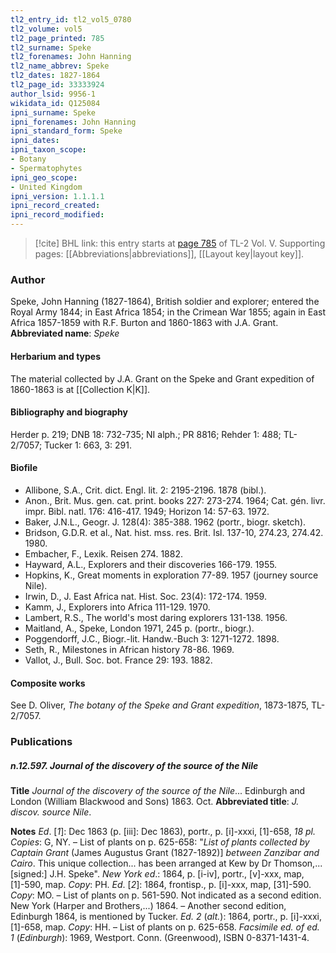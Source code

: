 ```yaml
---
tl2_entry_id: tl2_vol5_0780
tl2_volume: vol5
tl2_page_printed: 785
tl2_surname: Speke
tl2_forenames: John Hanning
tl2_name_abbrev: Speke
tl2_dates: 1827-1864
tl2_page_id: 33333924
author_lsid: 9956-1
wikidata_id: Q125084
ipni_surname: Speke
ipni_forenames: John Hanning
ipni_standard_form: Speke
ipni_dates: 
ipni_taxon_scope: 
- Botany
- Spermatophytes
ipni_geo_scope: 
- United Kingdom
ipni_version: 1.1.1.1
ipni_record_created: 
ipni_record_modified:
---
```



> [!cite] BHL link: this entry starts at [page 785](https://www.biodiversitylibrary.org/page/33333924) of TL-2 Vol. V.
> Supporting pages: [[Abbreviations|abbreviations]], [[Layout key|layout key]].

### Author

Speke, John Hanning (1827-1864), British soldier and explorer; entered the Royal Army 1844; in East Africa 1854; in the Crimean War 1855; again in East Africa 1857-1859 with R.F. Burton and 1860-1863 with J.A. Grant. 
**Abbreviated name**: *Speke*

#### Herbarium and types

The material collected by J.A. Grant on the Speke and Grant expedition of 1860-1863 is at [[Collection K|K]].

#### Bibliography and biography

Herder p. 219; DNB 18: 732-735; NI alph.; PR 8816; Rehder 1: 488; TL-2/7057; Tucker 1: 663, 3: 291.

#### Biofile

- Allibone, S.A., Crit. dict. Engl. lit. 2: 2195-2196. 1878 (bibl.).
- Anon., Brit. Mus. gen. cat. print. books 227: 273-274. 1964; Cat. gén. livr. impr. Bibl. natl. 176: 416-417. 1949; Horizon 14: 57-63. 1972.
- Baker, J.N.L., Geogr. J. 128(4): 385-388. 1962 (portr., biogr. sketch).
- Bridson, G.D.R. et al., Nat. hist. mss. res. Brit. Isl. 137-10, 274.23, 274.42. 1980.
- Embacher, F., Lexik. Reisen 274. 1882.
- Hayward, A.L., Explorers and their discoveries 166-179. 1955.
- Hopkins, K., Great moments in exploration 77-89. 1957 (journey source Nile).
- Irwin, D., J. East Africa nat. Hist. Soc. 23(4): 172-174. 1959.
- Kamm, J., Explorers into Africa 111-129. 1970.
- Lambert, R.S., The world's most daring explorers 131-138. 1956.
- Maitland, A., Speke, London 1971, 245 p. (portr., biogr.).
- Poggendorff, J.C., Biogr.-lit. Handw.-Buch 3: 1271-1272. 1898.
- Seth, R., Milestones in African history 78-86. 1969.
- Vallot, J., Bull. Soc. bot. France 29: 193. 1882.

#### Composite works

See D. Oliver, *The botany of the Speke and Grant expedition*, 1873-1875, TL-2/7057.

### Publications

##### n.12.597. Journal of the discovery of the source of the Nile

**Title**
*Journal of the discovery of the source of the Nile*... Edinburgh and London (William Blackwood and Sons) 1863. Oct.
**Abbreviated title**: *J. discov. source Nile*.

**Notes**
*Ed*. \[*1*\]: Dec 1863 (p. \[iii\]: Dec 1863), portr., p. \[i\]-xxxi, \[1\]-658, *18 pl. Copies*: G, NY. – List of plants on p. 625-658: "*List of plants collected by Captain Grant* (James Augustus Grant (1827-1892)\] *between Zanzibar and Cairo*. This unique collection... has been arranged at Kew by Dr Thomson,... \[signed:\] J.H. Speke".
*New York ed*.: 1864, p. \[i-iv\], portr., \[v\]-xxx, map, \[1\]-590, map. *Copy*: PH.
*Ed*. \[*2*\]: 1864, frontisp., p. \[i\]-xxx, map, \[31\]-590. *Copy*: MO. – List of plants on p. 561-590. Not indicated as a second edition. New York (Harper and Brothers,...) 1864. – Another second edition, Edinburgh 1864, is mentioned by Tucker.
*Ed. 2* (*alt.*): 1864, portr., p. \[i\]-xxxi, \[1\]-658, map. *Copy*: HH. – List of plants on p. 625-658.
*Facsimile ed. of ed. 1* (*Edinburgh*): 1969, Westport. Conn. (Greenwood), ISBN 0-8371-1431-4.

